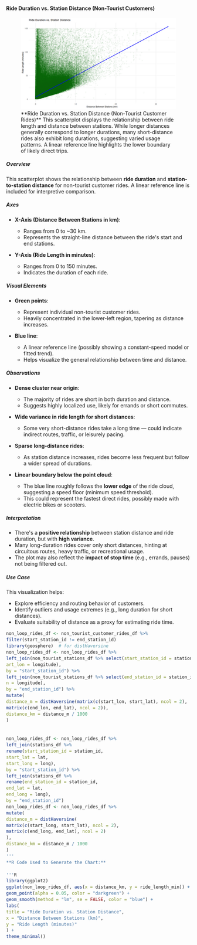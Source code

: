 #### Ride Duration vs. Station Distance (Non-Tourist Customers)

<figure class="float-right">
  <a href="../images/Non-Tourist_Customer_Ride_Duration_vs_Station_Distance.png" target="_blank" title="Select image to open full sized chart">
  <img src="../images/thumbnails/Non-Tourist_Customer_Ride_Duration_vs_Station_Distance.png" alt="Scatterplot showing ride duration (minutes) versus station-to-station distance (km) for non-tourist customer rides. Points are densely clustered under 5 km and 50 minutes, with a blue linear reference line indicating expected travel time. Wide variation in durations is visible across short distances.">
  </a>
  <figcaption>
  **Ride Duration vs. Station Distance (Non-Tourist Customer Rides)**
This scatterplot displays the relationship between ride length and distance between stations. While longer distances generally correspond to longer durations, many short-distance rides also exhibit long durations, suggesting varied usage patterns. A linear reference line highlights the lower boundary of likely direct trips.
  </figcaption>
</figure>

##### Overview
This scatterplot shows the relationship between **ride duration** and **station-to-station distance** for non-tourist customer rides. A linear reference line is included for interpretive comparison.

##### Axes

- **X-Axis (Distance Between Stations in km)**:
  - Ranges from 0 to ~30 km.
  - Represents the straight-line distance between the ride's start and end stations.

- **Y-Axis (Ride Length in minutes)**:
  - Ranges from 0 to 150 minutes.
  - Indicates the duration of each ride.

##### Visual Elements

- **Green points**:
  - Represent individual non-tourist customer rides.
  - Heavily concentrated in the lower-left region, tapering as distance increases.

- **Blue line**:
  - A linear reference line (possibly showing a constant-speed model or fitted trend).
  - Helps visualize the general relationship between time and distance.

##### Observations

- **Dense cluster near origin**:
  - The majority of rides are short in both duration and distance.
  - Suggests highly localized use, likely for errands or short commutes.

- **Wide variance in ride length for short distances**:
  - Some very short-distance rides take a long time — could indicate indirect routes, traffic, or leisurely pacing.

- **Sparse long-distance rides**:
  - As station distance increases, rides become less frequent but follow a wider spread of durations.

- **Linear boundary below the point cloud**:
  - The blue line roughly follows the **lower edge** of the ride cloud, suggesting a speed floor (minimum speed threshold).
  - This could represent the fastest direct rides, possibly made with electric bikes or scooters.

##### Interpretation

- There's a **positive relationship** between station distance and ride duration, but with **high variance**.
- Many long-duration rides cover only short distances, hinting at circuitous routes, heavy traffic, or recreational usage.
- The plot may also reflect the **impact of stop time** (e.g., errands, pauses) not being filtered out.

##### Use Case

This visualization helps:
- Explore efficiency and routing behavior of customers.
- Identify outliers and usage extremes (e.g., long duration for short distances).
- Evaluate suitability of distance as a proxy for estimating ride time.

```R
non_loop_rides_df <- non_tourist_customer_rides_df %>%
filter(start_station_id != end_station_id)
library(geosphere)  # for distHaversine
non_loop_rides_df <- non_loop_rides_df %>%
left_join(non_tourist_stations_df %>% select(start_station_id = station_id, start_lat = latitude, st
art_lon = longitude),
by = "start_station_id") %>%
left_join(non_tourist_stations_df %>% select(end_station_id = station_id, end_lat = latitude, end_lo
n = longitude),
by = "end_station_id") %>%
mutate(
distance_m = distHaversine(matrix(c(start_lon, start_lat), ncol = 2),
matrix(c(end_lon, end_lat), ncol = 2)),
distance_km = distance_m / 1000
)


non_loop_rides_df <- non_loop_rides_df %>%
left_join(stations_df %>%
rename(start_station_id = station_id,
start_lat = lat,
start_long = long),
by = "start_station_id") %>%
left_join(stations_df %>%
rename(end_station_id = station_id,
end_lat = lat,
end_long = long),
by = "end_station_id")
non_loop_rides_df <- non_loop_rides_df %>%
mutate(
distance_m = distHaversine(
matrix(c(start_long, start_lat), ncol = 2),
matrix(c(end_long, end_lat), ncol = 2)
),
distance_km = distance_m / 1000
)
'''
**R Code Used to Generate the Chart:**

'''R
library(ggplot2)
ggplot(non_loop_rides_df, aes(x = distance_km, y = ride_length_min)) +
geom_point(alpha = 0.05, color = "darkgreen") +
geom_smooth(method = "lm", se = FALSE, color = "blue") +
labs(
title = "Ride Duration vs. Station Distance",
x = "Distance Between Stations (km)",
y = "Ride Length (minutes)"
) +
theme_minimal()
```
